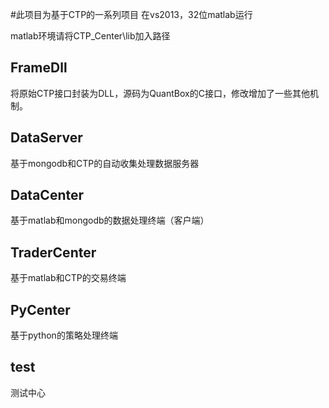 ﻿#此项目为基于CTP的一系列项目
在vs2013，32位matlab运行

matlab环境请将CTP_Center\lib加入路径

## FrameDll
将原始CTP接口封装为DLL，源码为QuantBox的C接口，修改增加了一些其他机制。

## DataServer
基于mongodb和CTP的自动收集处理数据服务器

## DataCenter
基于matlab和mongodb的数据处理终端（客户端）

## TraderCenter
基于matlab和CTP的交易终端

## PyCenter
基于python的策略处理终端

## test
测试中心